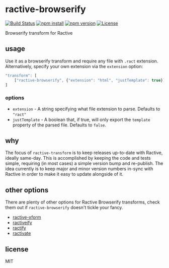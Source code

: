 # ractive-browserify

[![Build Status](https://img.shields.io/travis/jarofghosts/ractive-browserify.svg?style=flat-square)](https://travis-ci.org/jarofghosts/ractive-browserify)
[![npm install](https://img.shields.io/npm/dm/ractive-browserify.svg?style=flat-square)](https://www.npmjs.org/package/ractive-browserify)
[![npm version](https://img.shields.io/npm/v/ractive-browserify.svg?style=flat-square)](https://www.npmjs.org/package/ractive-browserify)
[![License](https://img.shields.io/npm/l/ractive-browserify.svg?style=flat-square)](https://github.com/jarofghosts/ractive-browserify/blob/master/LICENSE)

Browserify transform for Ractive

## usage

Use it as a browserify transform and require any file with `.ract` extension.
Alternatively, specify your own extension via the `extension` option:

```js
"transform": [
    ["ractive-browserify", {"extension": "html", "justTemplate": true}]
]
```

### options

* `extension` - A string specifying what file extension to parse. Defaults to
  `"ract"`
* `justTemplate` - A boolean that, if true, will only export the `template`
  property of the parsed file. Defaults to `false`.

## why

The focus of `ractive-transform` is to keep releases up-to-date with Ractive,
ideally same-day. This is accomplished by keeping the code and tests simple,
requiring (in most cases) a simple version bump and re-publish. The idea
currently is to keep major and minor version numbers in-sync with Ractive in
order to make it easy to update alongside of it.

## other options

There are plenty of other options for Ractive Browserify transforms, check them
out if `ractive-browserify` doesn't tickle your fancy.

* [ractive-xform](http://npm.im/ractive-xform)
* [ractiveify](http://npm.im/ractiveify)
* [ractify](http://npm.im/ractify)
* [ractivate](http://npm.im/ractivate)

## license

MIT
